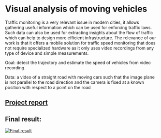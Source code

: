 # Visual analysis of moving vehicles
Traffic monitoring is a very relevant issue in modern cities, it allows
gathering useful information which can be used for enforcing traffic
laws. Such data can also be used for extracting insights about the flow
of traffic which can help to design more efficient infrastructure. The
relevance of our work is that it offers a mobile solution for traffic speed
monitoring that does not require specialized hardware as it only uses
video recordings from any type of device and simple measurements.

Goal: detect the trajectory and estimate the speed of vehicles from
video recording.

Data: a video of a straight road with moving cars such that the image
plane is not parallel to the road direction and the camera is fixed at a
known position with respect to a point on the road

## [Project report](https://drive.google.com/file/d/1DelRDQvuz4j8TUCoUqCCtA75jZdULuAk/view?usp=sharing)

## Final result:
[![Final result](https://img.youtube.com/vi/tX1O7nYcmkg/0.jpg)](http://www.youtube.com/watch?v=tX1O7nYcmkg)
